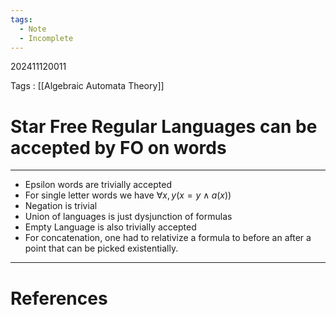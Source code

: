 ```yaml
---
tags:
  - Note
  - Incomplete
---
```

202411120011

Tags : [[Algebraic Automata Theory]]
# Star Free Regular Languages can be accepted by FO on words
---

- Epsilon words are trivially accepted
- For single letter words we have $\forall x,y(x = y \land a(x))$
- Negation is trivial
- Union of languages is just dysjunction of formulas
- Empty Language is also trivially accepted
- For concatenation, one had to relativize a formula to before an after a point that can be picked existentially.

---
# References
